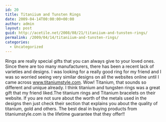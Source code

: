 ```yaml
---
id: 20
title: Titaniium and Tunsten Rings
date: 2009-04-14T00:00:00+00:00
author: admin
layout: post
guid: http://acetile.net/2008/08/21/titaniium-and-tunsten-rings/
permalink: /2009/04/14/titaniium-and-tunsten-rings/
categories:
  - Uncategorized
---
```

Rings are really special gifts that you can always give to your loved ones. Since there are too many manufacturers, there has been a recent lack of varieties and designs. I was looking for a really good ring for my friend and I was so worried seeing very similar designs on all the websites online until I came across www.titaniumstyle.com. Wow! Titanium, that sounds so different and unique already. I think titanium and tungsten rings was a great gift that my friend liked.The titanium rings and Titanium bracelets on their website. If you are not sure about the worth of the metals used in the designs then just check their section that explains you about the quality of titanium, gold and others. The best deal in buying products from titaniumstyle.com is the lifetime guarantee that they offer!!